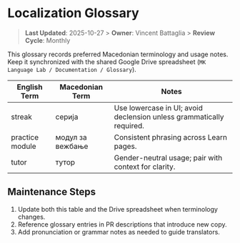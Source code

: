 # Localization Glossary

> **Last Updated**: 2025-10-27  > **Owner**: Vincent Battaglia  > **Review Cycle**: Monthly

This glossary records preferred Macedonian terminology and usage notes. Keep it synchronized with the shared Google Drive spreadsheet (`MK Language Lab / Documentation / Glossary`).

| English Term | Macedonian Term | Notes |
| --- | --- | --- |
| streak | серија | Use lowercase in UI; avoid declension unless grammatically required. |
| practice module | модул за вежбање | Consistent phrasing across Learn pages. |
| tutor | тутор | Gender-neutral usage; pair with context for clarity. |

## Maintenance Steps

1. Update both this table and the Drive spreadsheet when terminology changes.
2. Reference glossary entries in PR descriptions that introduce new copy.
3. Add pronunciation or grammar notes as needed to guide translators.
